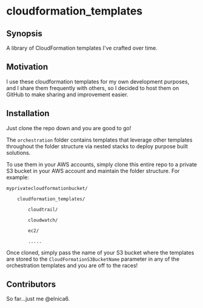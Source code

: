 # cloudformation_templates

## Synopsis

A library of CloudFormation templates I've crafted over time. 

## Motivation

I use these cloudformation templates for my own development purposes, and I share them frequently with others, so I decided to host them on GitHub to make sharing and improvement easier.

## Installation

Just clone the repo down and you are good to go!

The `orchestration` folder contains templates that leverage other templates throughout the folder structure via nested stacks to deploy purpose built solutions.

To use them in your AWS accounts, simply clone this entire repo to a private S3 bucket in your AWS account and maintain the folder structure. For example:

```
myprivatecloudformationbucket/

	cloudformation_templates/

		cloudtrail/

		cloudwatch/

		ec2/

		.....
```

Once cloned, simply pass the name of your S3 bucket where the templates are stored to the `CloudFormationS3BucketName` parameter in any of the orchestration templates and you are off to the races!

## Contributors

So far...just me @elnica6.
